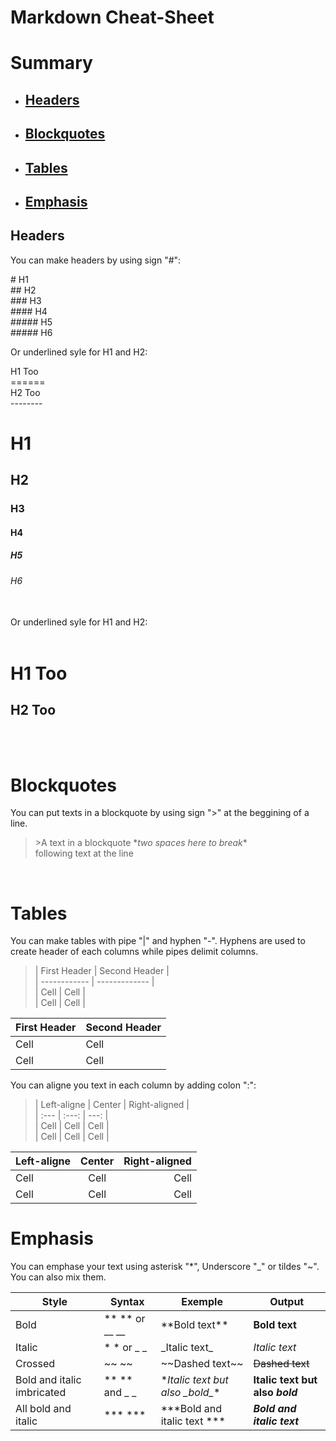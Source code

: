 # Markdown Cheat-Sheet  
# Summary  

  - ## [Headers](#headers-1)
  - ## [Blockquotes](#blockquotes-1)
  - ## [Tables](#tables-1)
  - ## [Emphasis](#emphasis-1)

## Headers

You can make headers by using sign "#": 

\# H1  
\## H2   
\### H3   
\#### H4   
\##### H5   
\##### H6   

Or underlined syle for H1 and H2:

H1 Too  
\======  
H2 Too  
\--------
    

# H1
## H2
### H3
#### H4
##### H5
###### H6

<br>
Or underlined syle for H1 and H2:
<br>
<br>

H1 Too 
==
H2 Too
--
<br>
<br>

# Blockquotes

You can put texts in a blockquote by using sign ">" at the beggining of a line.

> \>A text in a blockquote \**two spaces here to break*\*  
following text at the line

<br>

# Tables

You can make tables with pipe "|" and hyphen "-". Hyphens are used to create header of each columns while pipes delimit columns.  



>| First Header | Second Header |  
| ------------ | ------------- |  
| Cell         | Cell          |  
| Cell         | Cell          |

| First Header | Second Header |
| ------------ | ------------- |
| Cell         | Cell          |
| Cell         | Cell          |

You can aligne you text in each column by adding colon ":":


>| Left-aligne | Center | Right-aligned |  
| :---        | :---:  | ---: |  
| Cell        | Cell   | Cell |  
| Cell        | Cell   | Cell |

| Left-aligne | Center | Right-aligned |
| :---        | :---:  | ---: |
| Cell        | Cell   | Cell |
| Cell        | Cell   | Cell |  

# Emphasis  

You can emphase your text using asterisk "*", Underscore "_" or tildes "~". You can also mix them.

| Style | Syntax | Exemple | Output |
| --- | --- | --- | --- |
| Bold | ** ** or __ __ | \*\*Bold text** | **Bold text** |  
| Italic | * * or _ _ | \_Italic text_ | _Italic text_ |  
| Crossed | ~~ ~~ | \~~Dashed text~~ | ~~Dashed text~~ | 
| Bold and italic imbricated | ** ** and _ _ | \**Italic text but also \_bold_** | **Italic text but also _bold_** | 
| All bold and italic | \*** \*** | \***Bold and italic text *** | ***Bold and italic text*** | 

